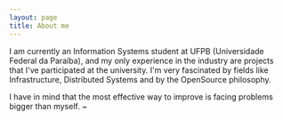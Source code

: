 ```yaml
---
layout: page
title: About me
---
```


I am currently an Information Systems student at UFPB (Universidade Federal da Paraíba), and my only experience in the industry are projects that I've participated at the university. I'm very fascinated by fields like Infrastructure, Distributed Systems and by the OpenSource philosophy.

I have in mind that the most effective way to improve is facing problems bigger than myself. 
~
